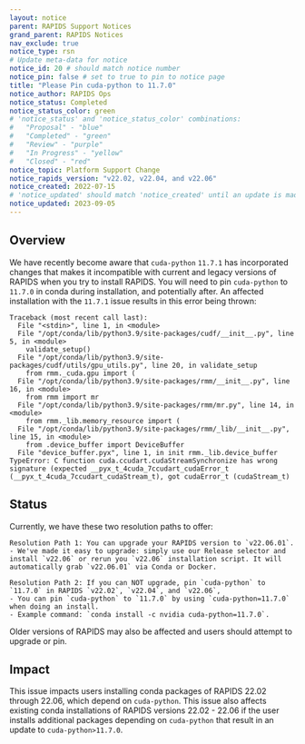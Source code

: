 ```yaml
---
layout: notice
parent: RAPIDS Support Notices
grand_parent: RAPIDS Notices
nav_exclude: true
notice_type: rsn
# Update meta-data for notice
notice_id: 20 # should match notice number
notice_pin: false # set to true to pin to notice page
title: "Please Pin cuda-python to 11.7.0"
notice_author: RAPIDS Ops
notice_status: Completed
notice_status_color: green
# 'notice_status' and 'notice_status_color' combinations:
#   "Proposal" - "blue"
#   "Completed" - "green"
#   "Review" - "purple"
#   "In Progress" - "yellow"
#   "Closed" - "red"
notice_topic: Platform Support Change
notice_rapids_version: "v22.02, v22.04, and v22.06"
notice_created: 2022-07-15
# 'notice_updated' should match 'notice_created' until an update is made
notice_updated: 2023-09-05
---
```


## Overview

We have recently become aware that `cuda-python` `11.7.1` has incorporated changes that makes it 
incompatible with current and legacy versions of RAPIDS when you try to install RAPIDS. You will 
need to pin `cuda-python` to `11.7.0` in conda during installation, and potentially after.  An 
affected installation with the `11.7.1` issue results in this error being thrown:
```
Traceback (most recent call last):
  File "<stdin>", line 1, in <module>
  File "/opt/conda/lib/python3.9/site-packages/cudf/__init__.py", line 5, in <module>
    validate_setup()
  File "/opt/conda/lib/python3.9/site-packages/cudf/utils/gpu_utils.py", line 20, in validate_setup
    from rmm._cuda.gpu import (
  File "/opt/conda/lib/python3.9/site-packages/rmm/__init__.py", line 16, in <module>
    from rmm import mr
  File "/opt/conda/lib/python3.9/site-packages/rmm/mr.py", line 14, in <module>
    from rmm._lib.memory_resource import (
  File "/opt/conda/lib/python3.9/site-packages/rmm/_lib/__init__.py", line 15, in <module>
    from .device_buffer import DeviceBuffer
  File "device_buffer.pyx", line 1, in init rmm._lib.device_buffer
TypeError: C function cuda.ccudart.cudaStreamSynchronize has wrong signature (expected __pyx_t_4cuda_7ccudart_cudaError_t (__pyx_t_4cuda_7ccudart_cudaStream_t), got cudaError_t (cudaStream_t)
```


## Status

Currently, we have these two resolution paths to offer:

	Resolution Path 1: You can upgrade your RAPIDS version to `v22.06.01`.  
	- We've made it easy to upgrade: simply use our Release selector and install `v22.06` or rerun you `v22.06` installation script. It will automatically grab `v22.06.01` via Conda or Docker.
	
	Resolution Path 2: If you can NOT upgrade, pin `cuda-python` to `11.7.0` in RAPIDS `v22.02`, `v22.04`, and `v22.06`, 
	- You can pin `cuda-python` to `11.7.0` by using `cuda-python=11.7.0` when doing an install.  
	- Example command: `conda install -c nvidia cuda-python=11.7.0`.  

Older versions of RAPIDS may also be affected and users should attempt to upgrade or pin.

## Impact

This issue impacts users installing conda packages of RAPIDS 22.02 through 22.06, 
which depend on `cuda-python`. This issue also affects existing conda installations of 
RAPIDS versions 22.02 - 22.06 if the user installs additional packages depending on 
`cuda-python` that result in an update to `cuda-python>11.7.0`.
